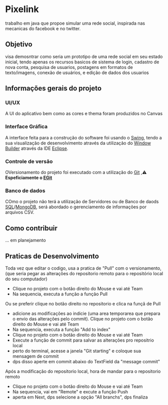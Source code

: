 # Pixelink
trabalho em java que propoe simular uma rede social, inspirada nas mecanicas do facebook e no twitter.

## Objetivo
visa demosntrar como seria um prototipo de uma rede social em seu estado inicial, tendo apenas os recursos basicos de sistema de login, cadastro de nova conta, pesquisa de usuarios, postagens em formatos de texto/imagens, conexão de usuários, e edição de dados dos usuarios

## Informações gerais do projeto

### UI/UX
A UI do aplicativo bem como as cores e thema foram produzidos no Canvas

### Interface Gráfica
A interface feita para a construção do software foi usando o [Swing](https://docs.oracle.com/javase/7/docs/api/javax/swing/package-summary.html), tendo a sua visualização de desenvolvimento através da utilização do [Window Builder](https://eclipse.dev/windowbuilder/) através da IDE [Eclipse](https://eclipseide.org).
### Controle de versão
OVersionamento do projeto foi executado com a utilização do [Git](https://git-scm.com) ,⚠️ **Espeficiamente o  [EGit](https://eclipse.dev/egit/)**

### Banco de dados
COmo o projeto não terá a utilização de Servidores ou de Banco de daods [SQL](https://www.oracle.com/br/database/technologies/appdev/sql.html)/[MongoDB](https://www.mongodb.com/pt-br), será abordado o gerenciamento de informações por arquivos CSV.

## Como contribuir
... em planejamento

## Praticas de Desenvolvimento
Toda vez que editar o codigo, usa a pratica de "Pull" com o versionamento, (que seria pegar as alterações do repositorio remoto para o repositório local do seu computador)
 - Clique no projeto com o botão direito do Mouse e vai até Team
 - Na sequencia, executa a função a função Pull

Ou se preferir clique no botão direito no repositorio e clica na funçã de Pull
 - adicione as modificações ao indicie (uma area temporarea que prepara o envio das alterações pelo commit). Clique no projeto com o botão direito do Mouse e vai até Team
 - Na sequencia, executa a função "Add to index"
 - Clique no projeto com o botão direito do Mouse e vai até Team
 - Execute a função de commit para salvar as alterações pro repositrio local
 - perto do terminal, acesse a janela "Git starting" e coloque sua mensagem de commit
 - dps disso aperte em commit abaixo do TextField da "message commit"

Após a modificação do repositorio local, hora de mandar para o repositorio remoto
- Clique no projeto com o botão direito do Mouse e vai até Team
 - Na sequencia, vai em "Remote" e excute a função Push
 - aperta em Next, dps selecione a opção "All branchs", dps finaliza



